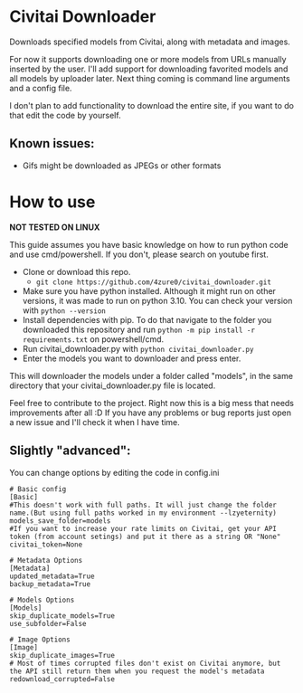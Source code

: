 # Civitai Downloader
Downloads specified models from Civitai, along with metadata and images.

For now it supports downloading one or more models from URLs manually inserted by the user.
I'll add support for downloading favorited models and all models by uploader later.
Next thing coming is command line arguments and a config file.

I don't plan to add functionality to download the entire site, if you want to do that edit the code by yourself.

## Known issues:
- Gifs might be downloaded as JPEGs or other formats

# How to use
**NOT TESTED ON LINUX**

This guide assumes you have basic knowledge on how to run python code and use cmd/powershell. If you don't, please search on youtube first.

- Clone or download this repo.
  - `git clone https://github.com/4zure0/civitai_downloader.git`
- Make sure you have python installed. Although it might run on other versions, it was made to run on python 3.10. You can check your version with `python --version`
- Install dependencies with pip. To do that navigate to the folder you downloaded this repository and run `python -m pip install -r requirements.txt` on powershell/cmd.
- Run civitai_downloader.py with `python civitai_downloader.py`
- Enter the models you want to downloader and press enter.

This will downloader the models under a folder called "models", in the same directory that your civitai_downloader.py file is located. 

Feel free to contribute to the project. Right now this is a big mess that needs improvements after all :D
If you have any problems or bug reports just open a new issue and I'll check it when I have time.

## Slightly "advanced":
You can change options by editing the code in config.ini
```
# Basic config
[Basic]
#This doesn't work with full paths. It will just change the folder name.(But using full paths worked in my environment --lzyeternity)
models_save_folder=models
#If you want to increase your rate limits on Civitai, get your API token (from account setings) and put it there as a string OR "None"
civitai_token=None

# Metadata Options
[Metadata]
updated_metadata=True
backup_metadata=True

# Models Options
[Models] 
skip_duplicate_models=True
use_subfolder=False

# Image Options
[Image] 
skip_duplicate_images=True
# Most of times corrupted files don't exist on Civitai anymore, but the API still return them when you request the model's metadata
redownload_corrupted=False 
```

